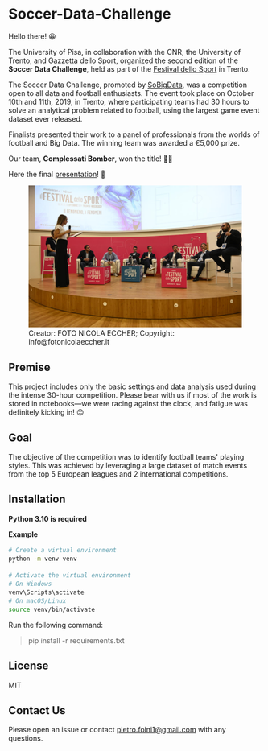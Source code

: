 # Soccer-Data-Challenge

Hello there! 😀

The University of Pisa, in collaboration with the CNR, the University of Trento, and Gazzetta dello Sport, organized the 
second edition of the **Soccer Data Challenge**, held as part of the [Festival dello Sport](https://www.ilfestivaldellosport.it/) in Trento.

The Soccer Data Challenge, promoted by [SoBigData](http://sobigdata.eu/index), was a competition open to all data and football enthusiasts. 
The event took place on October 10th and 11th, 2019, in Trento, where participating teams had 30 hours to solve an 
analytical problem related to football, using the largest game event dataset ever released.

Finalists presented their work to a panel of professionals from the worlds of football and Big Data. 
The winning team was awarded a €5,000 prize.

Our team, **Complessati Bomber**, won the title! 🥳😊 

Here the final [presentation](./assets/presentation.pdf)! 💃

<figure>
  <img src="assets/festival_dello_sport.jpg" alt="Festival dello Sport" width="500">
  <figcaption>Creator: FOTO NICOLA ECCHER; Copyright: info@fotonicolaeccher.it</figcaption>
</figure>

## Premise

This project includes only the basic settings and data analysis used during the intense 30-hour competition. Please 
bear with us if most of the work is stored in notebooks—we were racing against the clock, and fatigue was definitely 
kicking in! 😊

## Goal

The objective of the competition was to identify football teams' playing styles. This was achieved by leveraging a 
large dataset of match events from the top 5 European leagues and 2 international competitions.

## Installation

**Python 3.10 is required**

**Example**

```bash
# Create a virtual environment
python -m venv venv

# Activate the virtual environment
# On Windows
venv\Scripts\activate
# On macOS/Linux
source venv/bin/activate
```

Run the following command:

> pip install -r requirements.txt

## License

MIT

## Contact Us

Please open an issue or contact pietro.foini1@gmail.com with any questions.
